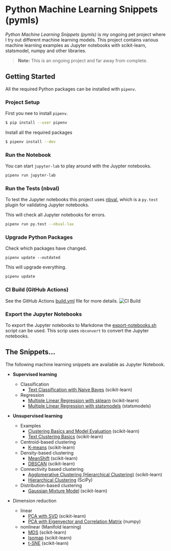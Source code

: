 #  Python Machine Learning Snippets (pymls)
_Python Machine Learning Snippets (pymls)_ is my ongoing pet project where I try out different machine learning models. 
This project contains various machine learning examples as Jupyter notebooks with scikit-learn, statsmodel, numpy and other libraries.

> __Note:__ This is an ongoing project and far away from complete.

## Getting Started
All the required Python packages can be installed with `pipenv`.

### Project Setup
First you nee to install `pipenv`.

```bash
$ pip install --user pipenv
```

Install all the required packages

```bash
$ pipenv install --dev
```

### Run the Notebook
You can start `jupyter-lab` to play around with the Juypter notebooks.

```bash
pipenv run jupyter-lab
```

### Run the Tests (nbval)

To test the Jupyter notebooks this project uses [nbval](https://github.com/computationalmodelling/nbval), which is a `py.test` 
plugin for validating Jupyter notebooks.

This will check all Jupyter notebooks for errors.

```bash
pipenv run py.test --nbval-lax
```

### Upgrade Python Packages
Check which packages have changed.

```
pipenv update --outdated
```

This will upgrade everything.

```bash
pipenv update
```

### CI Build (GitHub Actions)
See the GitHub Actions [build.yml](.github/workflows/build.yml) file for more details. 
![CI Build](https://github.com/rueedlinger/machine-learning-snippets/workflows/CI%20Build/badge.svg)

### Export the Jupyter Notebooks
To export the Jupyter notebooks to Markdonw the [export-notebooks.sh](export-notebooks.sh) script can be used. 
This scrip uses `nbconvert` to convert the Jupyter notebooks.

## The Snippets...
The following machine learning snippets are available as Jupyter Notebook.

- __Supervised learning__
    - Classification
        - [Text Classification with Naive Bayes](notebooks/supervised/text_classification/text_classification.md) (scikit-learn)
    - Regression
        - [Multiple Linear Regression with sklearn](notebooks/supervised/linear_regression/multiple_linear_regression_sklearn.md) (scikit-learn)
        - [Multiple Linear Regression with statsmodels](notebooks/supervised/linear_regression/multiple_linear_regression_statsmodels.md) (statsmodels)
- __Unsupervised learning__ 
    - Examples
        - [Clustering Basics and Model Evaluation](notebooks/unsupervised/clustering/clustering_basics_model_evaluation.md) (scikit-learn)
        - [Text Clustering Basics](notebooks/unsupervised/clustering/clustering_text.md) (scikit-learn)
    - Centroid-based clustering
        - [K-means](notebooks/unsupervised/clustering/kmeans/clustering_kmeans.md) (scikit-learn)
    - Density-based clustering
        - [MeanShift](notebooks/unsupervised/clustering/meanshift/clustering_meanshift.md) (scikit-learn)
        - [DBSCAN](notebooks/unsupervised/clustering/dbscan/clustering_dbscan.md) (scikit-learn)
    - Connectivity based clustering
        - [Agglomerative Clustering (Hierarchical Clustering)](notebooks/unsupervised/clustering/agglomerative/clustering_agglomerative.md) (scikit-learn)
        - [Hierarchical Clustering](notebooks/unsupervised/clustering/hclust/clustering_hclust.md) (SciPy)
    - Distribution-based clustering
        - [Gaussian Mixture Model](notebooks/unsupervised/clustering/gaussian_mixture/clustering_gaussian_mixture.md) (scikit-learn)
        
       
- Dimension reduction
    - linear
        - [PCA with SVD](notebooks/unsupervised/dimensionality_reduction/pca/dimensionality_reduction_pca.md) (scikit-learn)
        - [PCA with Eigenvector and Correlation Matrix](notebooks/unsupervised/dimensionality_reduction/eigen/dimensionality_reduction_eigen.md) (numpy)
    - nonlinear (Manifold learning)
        - [MDS](notebooks/unsupervised/dimensionality_reduction/mds/dimensionality_reduction_mds.md) (scikit-learn)
        - [Isomap](notebooks/unsupervised/dimensionality_reduction/isomap/dimensionality_reduction_isomap.md) (scikit-learn)
        - [t-SNE](notebooks/unsupervised/dimensionality_reduction/tsne/dimensionality_reduction_tsne.md) (scikit-learn)

